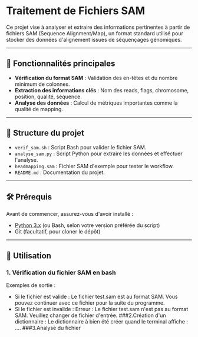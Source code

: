 # Traitement de Fichiers SAM

Ce projet vise à analyser et extraire des informations pertinentes à partir de fichiers SAM (Sequence Alignment/Map), un format standard utilisé pour stocker des données d'alignement issues de séquençages génomiques.

---

## 🚀 Fonctionnalités principales

- **Vérification du format SAM** : Validation des en-têtes et du nombre minimum de colonnes.
- **Extraction des informations clés** : Nom des reads, flags, chromosome, position, qualité, séquence.
- **Analyse des données** : Calcul de métriques importantes comme la qualité de mapping.

---

## 📂 Structure du projet

- `verif_sam.sh` : Script Bash pour valider le fichier SAM.
- `analyse_sam.py` : Script Python pour extraire les données et effectuer l'analyse.
- `headmapping.sam` : Fichier SAM d'exemple pour tester le workflow.
- `README.md` : Documentation du projet.

---

## 🛠 Prérequis

Avant de commencer, assurez-vous d'avoir installé :

- [Python 3.x](https://www.python.org/) (ou Bash, selon votre version préférée du script)
- Git (facultatif, pour cloner le dépôt)

---

## 🚀 Utilisation
### 1. Vérification du fichier SAM en bash
Exemples de sortie :
* Si le fichier est valide :
Le fichier test.sam est au format SAM.
Vous pouvez continuer avec ce fichier pour la suite du programme. 
* Si le fichier est invalide :
Erreur : Le fichier test.sam n'est pas au format SAM.
Veuillez changer de fichier d'entrée.
###2.Création d'un dictionnaire : 
Le dictionnaire à bien été créer quand le terminal affiche : .... 
###3.Analyse du fichier 

